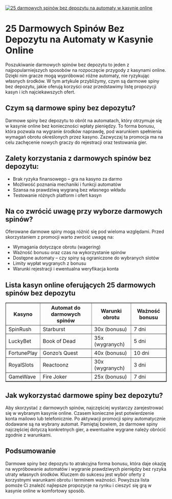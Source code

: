 [![25 darmowych spinów bez depozytu na automaty w kasynie online](https://123-caf.pages.dev/gitsignup.png)](https://vrmoo.ru/Bt82HjjY)

<h1>25 Darmowych Spinów Bez Depozytu na Automaty w Kasynie Online</h1> <p>Poszukiwanie darmowych spinów bez depozytu to jeden z najpopularniejszych sposobów na rozpoczęcie przygody z kasynami online. Dzięki nim gracze mogą wypróbować różne automaty, nie ryzykując własnych środków. W tym artykule przybliżymy, czym są darmowe spiny bez depozytu, jakie oferują korzyści oraz przedstawimy listę propozycji kasyn i ich najciekawszych ofert.</p>  <h2>Czym są darmowe spiny bez depozytu?</h2> <p>Darmowe spiny bez depozytu to obrót na automatach, który otrzymuje się w kasynie online bez konieczności wpłaty pieniędzy. To forma bonusu, która pozwala na wygranie środków naprawdę, pod warunkiem spełnienia wymagań obrotu określonych przez kasyno. Zazwyczaj ta promocja ma na celu zachęcenie nowych graczy do rejestracji oraz testowania gier.</p>  <h2>Zalety korzystania z darmowych spinów bez depozytu:</h2> <ul>   <li>Brak ryzyka finansowego – gra na kasyno za darmo</li>   <li>Możliwość poznania mechaniki i funkcji automatów</li>   <li>Szansa na prawdziwą wygraną bez własnego wkładu</li>   <li>Testowanie różnych platform i ofert kasyn</li> </ul>  <h2>Na co zwrócić uwagę przy wyborze darmowych spinów?</h2> <p>Oferowane darmowe spiny mogą różnić się pod wieloma względami. Przed skorzystaniem z promocji warto zwrócić uwagę na:</p> <ul>   <li>Wymagania dotyczące obrotu (wagering)</li>   <li>Ważność bonusu oraz czas na wykorzystanie spinów</li>   <li>Dostępne automaty – czy spiny są ograniczone do wybranych slotów</li>   <li>Limity wypłat wygranych z bonusu</li>   <li>Warunki rejestracji i ewentualna weryfikacja konta</li> </ul>  <h2>Lista kasyn online oferujących 25 darmowych spinów bez depozytu</h2> <table border="1" cellpadding="8" cellspacing="0" style="border-collapse: collapse; width: 100%;">   <thead>     <tr>       <th>Kasyno</th>       <th>Automat do darmowych spinów</th>       <th>Warunki obrotu</th>       <th>Ważność bonusu</th>     </tr>   </thead>   <tbody>     <tr>       <td>SpinRush</td>       <td>Starburst</td>       <td>30x (bonusu)</td>       <td>7 dni</td>     </tr>     <tr>       <td>LuckyBet</td>       <td>Book of Dead</td>       <td>35x (wygranych)</td>       <td>5 dni</td>     </tr>     <tr>       <td>FortunePlay</td>       <td>Gonzo’s Quest</td>       <td>40x (bonusu)</td>       <td>10 dni</td>     </tr>     <tr>       <td>RoyalSlots</td>       <td>Reactoonz</td>       <td>30x (wygranych)</td>       <td>3 dni</td>     </tr>     <tr>       <td>GameWave</td>       <td>Fire Joker</td>       <td>25x (bonusu)</td>       <td>7 dni</td>     </tr>   </tbody> </table>  <h2>Jak wykorzystać darmowe spiny bez depozytu?</h2> <p>Aby skorzystać z darmowych spinów, najczęściej wystarczy zarejestrować się w wybranym kasynie online. Czasem konieczne jest potwierdzenie konta mailowo lub telefonicznie. Po aktywacji promocji spiny automatycznie dodawane są na wybrany automat. Pamiętaj bowiem, że darmowe spiny najczęściej dotyczą konkretnych gier, a ewentualne wygrane należy obrócić zgodnie z warunkami.</p>  <h2>Podsumowanie</h2> <p>Darmowe spiny bez depozytu to atrakcyjna forma bonusu, która daje okazję na wypróbowanie automatów i wygranie prawdziwych pieniędzy bez ryzyka utraty własnych środków. Kluczem do sukcesu jest wybór oferty z korzystnymi warunkami obrotu i terminem ważności. Powyższa lista pomoże Ci znaleźć najlepsze propozycje na rynku i cieszyć się grą w kasynie online w komfortowy sposób.</p>